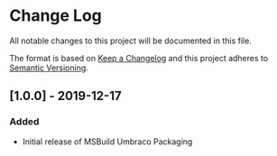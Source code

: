 # Change Log

All notable changes to this project will be documented in this file.

The format is based on [Keep a Changelog](https://keepachangelog.com/) and this project adheres to [Semantic Versioning](https://semver.org/).

## [1.0.0] - 2019-12-17
### Added
* Initial release of MSBuild Umbraco Packaging

[Unreleased]: https://github.com/callumbwhyte/msbuild-umbraco-packaging/compare/release-1.0.0...HEAD